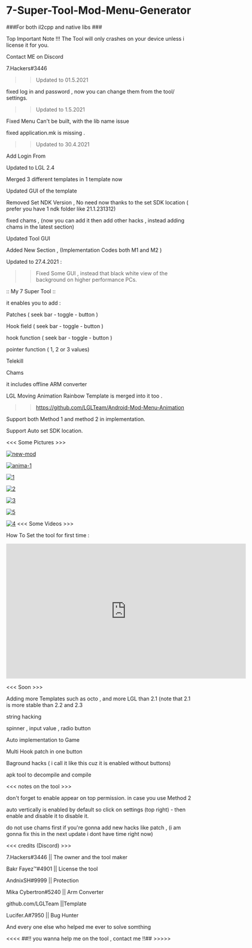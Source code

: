 # 7-Super-Tool-Mod-Menu-Generator
###For both il2cpp and native libs ###

Top Important Note !!!  The Tool will only crashes on your device unless i license it for you. 

Contact ME on Discord 

7.Hackers#3446

>> Updated to 01.5.2021

fixed log in and password , now you can change them from the tool/ settings.

>> Updated to 1.5.2021

Fixed Menu Can't be built, with the lib name issue

fixed application.mk is missing .


>> Updated to 30.4.2021 

Add Login From 

Updated to LGL 2.4 

Merged 3 different templates in 1 template now 

Updated GUI of the template  

Removed Set NDK Version , No need now thanks to the set SDK location ( prefer you have 1 ndk folder like 21.1.231312)  

fixed chams , (now you can add it then add other hacks , instead adding chams in the latest section)

Updated Tool GUI 

Added New Section , (Implementation Codes both M1 and M2 )



Updated to 27.4.2021 : 
 >> Fixed Some GUI , instead that black white view of the background on higher performance PCs. 
 
:: My 7 Super Tool :: 

it enables you to add : 

   Patches ( seek bar - toggle - button )

Hook field ( seek bar - toggle - button )

hook function ( seek bar - toggle - button )

pointer function ( 1, 2 or 3 values)

Telekill

Chams


it includes  offline ARM converter 

LGL Moving Animation Rainbow Template is merged into it too . 

>> https://github.com/LGLTeam/Android-Mod-Menu-Animation

Support both  Method 1 and method 2 in implementation.

Support Auto set SDK location.


<<< Some Pictures >>>
 
 <a href="https://ibb.co/PZg2W2t"><img src="https://i.ibb.co/kgXLDLM/new-mod.jpg" alt="new-mod" border="0"></a>
 

<a href="https://ibb.co/ts9CPfv"><img src="https://i.ibb.co/VSsBpyz/anima-1.gif" alt="anima-1" border="0"></a>

<a href="https://imgbb.com/"><img src="https://i.ibb.co/X8mcvGz/1.png" alt="1" border="0" /></a>

<a href="https://ibb.co/hBR9hSw"><img src="https://i.ibb.co/D9DWsZT/2.png" alt="2" border="0" /></a>

<a href="https://ibb.co/znk6kmS"><img src="https://i.ibb.co/bWfbf6r/3.png" alt="3" border="0" /></a>

<a href="https://ibb.co/PZm9Njz"><img src="https://i.ibb.co/Z6LYVX1/5.png" alt="5" border="0" /></a>

<a href="https://ibb.co/x3J19cB"><img src="https://i.ibb.co/XVS70dK/4.png" alt="4" border="0" /></a>
<<< Some Videos >>>

How To Set the tool for first time : 

<iframe width="640" height="360" frameborder="0" src="https://mega.nz/embed/QAUTiIaQ#fZumeTkxmwR9Yqx0-MWxuAxPjRH8qU4xFsXFBGHHfcQ" allowfullscreen ></iframe>

<<< Soon >>>

Adding more Templates such as octo , and more LGL than 2.1 (note that 2.1 is more stable than 2.2 and 2.3

string hacking 

spinner , input value , radio button 

Auto implementation to Game 

Multi Hook patch in one button

Baground hacks ( i call it like this cuz it is enabled without buttons)

apk tool to decompile and compile

<<< notes on the tool >>>

 don't forget to enable appear on top permission. in case you use Method 2

 auto vertically is enabled by default so click on settings (top right) - then enable and disable it to disable it.

do not use chams first if you're gonna add new hacks like patch , (i am gonna fix this in the next update i dont have time right now)

<<< credits (Discord) >>>

7.Hackers#3446      || The owner and the tool maker

Bakr Fayez™#4901    || License the tool

AndnixSH#9999       || Protection

Mika Cybertron#5240 || Arm Converter

github.com/LGLTeam  ||Template

Lucifer.A#7950      || Bug Hunter

And every one else who helped me ever to solve somthing

<<<< ##!! you wanna help me on the tool , contact me !!## >>>>>
